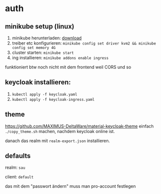 # auth

## minikube setup (linux)

1. minikube herunterladen: [download](https://minikube.sigs.k8s.io/docs/start/?arch=%2Flinux%2Fx86-64%2Fstable%2Fbinary+download)
2. treiber etc konfigurieren: `minikube config set driver kvm2 && minikube config set memory 4G`
3. cluster starten: `minikube start`
4. ing installieren: `minikube addons enable ingress`

funktioniert btw noch nicht mit dem frontend weil CORS und so

## keycloak installieren:

1. `kubectl apply -f keycloak.yaml`
2. `kubectl apply -f keycloak-ingress.yaml`

## theme

https://github.com/MAXIMUS-DeltaWare/material-keycloak-theme
einfach `./copy_theme.sh` machen, nachdem keycloak online ist.

danach das realm mit `realm-export.json` installieren.

## defaults

realm: `sau`

client: `default`

das mit dem "passwort ändern" muss man pro-account festlegen
